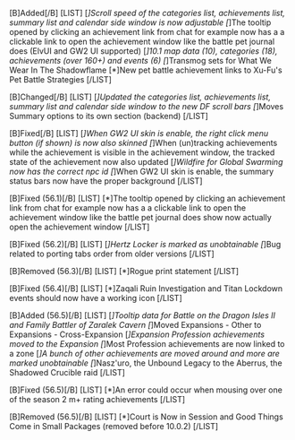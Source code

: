 [B]Added[/B]
[LIST]
[*]Scroll speed of the categories list, achievements list, summary list and calendar side window is now adjustable
[*]The tooltip opened by clicking an achievement link from chat for example now has a a clickable link to open the achievement window like the battle pet journal does (ElvUI and GW2 UI supported)
[*]10.1 map data (10), categories (18), achievements (over 160+) and events (6)
[*]Transmog sets for What We Wear In The Shadowflame
[*]New pet battle achievement links to Xu-Fu's Pet Battle Strategies
[/LIST]

[B]Changed[/B]
[LIST]
[*]Updated the categories list, achievements list, summary list and calendar side window to the new DF scroll bars
[*]Moves Summary options to its own section (backend)
[/LIST]

[B]Fixed[/B]
[LIST]
[*]When GW2 UI skin is enable, the right click menu button (if shown) is now also skinned
[*]When (un)tracking achievements while the achievement is visible in the achievement window, the tracked state of the achievement now also updated
[*]Wildfire for Global Swarming now has the correct npc id
[*]When GW2 UI skin is enable, the summary status bars now have the proper background
[/LIST]

[B]Fixed (56.1)[/B]
[LIST]
[*]The tooltip opened by clicking an achievement link from chat for example now has a a clickable link to open the achievement window like the battle pet journal does show now actually open the achievement window
[/LIST]

[B]Fixed (56.2)[/B]
[LIST]
[*]Hertz Locker is marked as unobtainable
[*]Bug related to porting tabs order from older versions
[/LIST]

[B]Removed (56.3)[/B]
[LIST]
[*]Rogue print statement
[/LIST]

[B]Fixed (56.4)[/B]
[LIST]
[*]Zaqali Ruin Investigation and Titan Lockdown events should now have a working icon
[/LIST]

[B]Added (56.5)[/B]
[LIST]
[*]Tooltip data for Battle on the Dragon Isles II and Family Battler of Zaralek Cavern
[*]Moved Expansions - Other to Expansions - Cross-Expansion
[*]Expansion Profession achievements moved to the Expansion
[*]Most Profession achievements are now linked to a zone
[*]A bunch of other achievements are moved around and more are marked unobtainable
[*]Nasz'uro, the Unbound Legacy to the Aberrus, the Shadowed Crucible raid
[/LIST]

[B]Fixed (56.5)[/B]
[LIST]
[*]An error could occur when mousing over one of the season 2 m+ rating achievements
[/LIST]

[B]Removed (56.5)[/B]
[LIST]
[*]Court is Now in Session and Good Things Come in Small Packages (removed before 10.0.2)
[/LIST]

